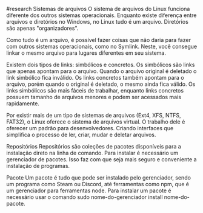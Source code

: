 #research 
Sistemas de arquivos
O sistema de arquivos do Linux funciona diferente dos outros sistemas operacionais. Enquanto existe diferença entre arquivos e diretórios no Windows, no Linux tudo é um arquivo. Diretórios são apenas "organizadores".

Como tudo é um arquivo, é possível fazer coisas que não daria para fazer com outros sistemas operacionais, como no Symlink. Neste, você consegue linkar o mesmo arquivo para lugares diferentes em seu sistema.

Existem dois tipos de links: simbólicos e concretos. Os simbólicos são links que apenas apontam para o arquivo. Quando o arquivo original é deletado o link simbólico fica inválido. Os links concretos também apontam para o arquivo, porém quando o original é deletado, o mesmo ainda fica válido. Os links simbólicos são mais fáceis de trabalhar, enquanto links concretos possuem tamanho de arquivos menores e podem ser acessados mais rapidamente.

Por existir mais de um tipo de sistemas de arquivos (Ext4, XFS, NTFS, FAT32), o Linux oferece o sistema de arquivos virtual. O trabalho dele é oferecer um padrão para desenvolvedores. Criando interfaces que simplifica o processo de ler, criar, mudar e deletar arquivos.

Repositórios
Repositórios são coleções de pacotes disponíveis para a instalação direto na linha de comando. Para instalar é necessário um gerenciador de pacotes. Isso faz com que seja mais seguro e conveniente a instalação de programas.

Pacote
Um pacote é tudo que pode ser instalado pelo gerenciador, sendo um programa como Steam ou Discord, até ferramentas como npm, que é um gerenciador para ferramentas node. Para instalar um pacote é necessário usar o comando sudo nome-do-gerenciador install nome-do-pacote.
